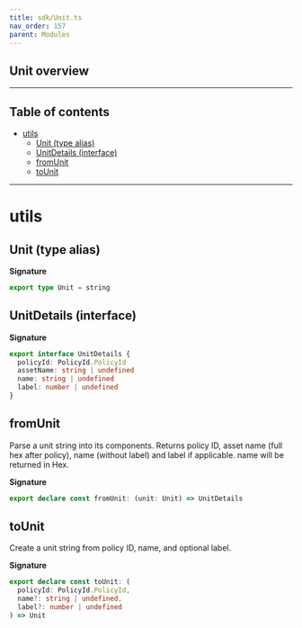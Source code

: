 ```yaml
---
title: sdk/Unit.ts
nav_order: 157
parent: Modules
---
```


## Unit overview

---

<h2 class="text-delta">Table of contents</h2>

- [utils](#utils)
  - [Unit (type alias)](#unit-type-alias)
  - [UnitDetails (interface)](#unitdetails-interface)
  - [fromUnit](#fromunit)
  - [toUnit](#tounit)

---

# utils

## Unit (type alias)

**Signature**

```ts
export type Unit = string
```

## UnitDetails (interface)

**Signature**

```ts
export interface UnitDetails {
  policyId: PolicyId.PolicyId
  assetName: string | undefined
  name: string | undefined
  label: number | undefined
}
```

## fromUnit

Parse a unit string into its components.
Returns policy ID, asset name (full hex after policy),
name (without label) and label if applicable.
name will be returned in Hex.

**Signature**

```ts
export declare const fromUnit: (unit: Unit) => UnitDetails
```

## toUnit

Create a unit string from policy ID, name, and optional label.

**Signature**

```ts
export declare const toUnit: (
  policyId: PolicyId.PolicyId,
  name?: string | undefined,
  label?: number | undefined
) => Unit
```
